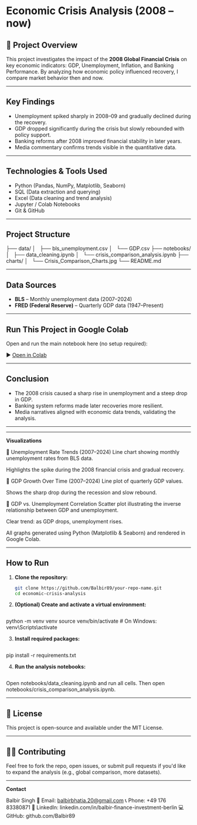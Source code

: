 # Economic Crisis Analysis (2008 – now)

## 📌 Project Overview  
This project investigates the impact of the **2008 Global Financial Crisis** on key economic indicators: GDP, Unemployment, Inflation, and Banking Performance. By analyzing how economic policy influenced recovery, I compare market behavior then and now.

---

## Key Findings

- Unemployment spiked sharply in 2008–09 and gradually declined during the recovery.
- GDP dropped significantly during the crisis but slowly rebounded with policy support.
- Banking reforms after 2008 improved financial stability in later years.
- Media commentary confirms trends visible in the quantitative data.

---

## Technologies & Tools Used

- Python (Pandas, NumPy, Matplotlib, Seaborn)  
- SQL (Data extraction and querying)  
- Excel (Data cleaning and trend analysis)  
- Jupyter / Colab Notebooks  
- Git & GitHub  

---

## Project Structure  
├── data/
│   ├── bls_unemployment.csv
│   └── GDP.csv
├── notebooks/
│   ├── data_cleaning.ipynb
│   └── crisis_comparison_analysis.ipynb
├── charts/
│   └── Crisis_Comparison_Charts.jpg
└── README.md

---

## Data Sources

- **BLS** – Monthly unemployment data (2007–2024)  
- **FRED (Federal Reserve)** – Quarterly GDP data (1947–Present)

---

## Run This Project in Google Colab

Open and run the main notebook here (no setup required):

▶️ [Open in Colab](https://colab.research.google.com/github/Balbir89/economic-crisis-analysis/blob/main/notebooks/crisis_comparison_analysis.ipynb)

---

## Conclusion

- The 2008 crisis caused a sharp rise in unemployment and a steep drop in GDP.  
- Banking system reforms made later recoveries more resilient.  
- Media narratives aligned with economic data trends, validating the analysis.

---

---

**Visualizations**

📌 Unemployment Rate Trends (2007–2024)
Line chart showing monthly unemployment rates from BLS data.

Highlights the spike during the 2008 financial crisis and gradual recovery.

📌 GDP Growth Over Time (2007–2024)
Line plot of quarterly GDP values.

Shows the sharp drop during the recession and slow rebound.

📌 GDP vs. Unemployment Correlation
Scatter plot illustrating the inverse relationship between GDP and unemployment.

Clear trend: as GDP drops, unemployment rises.

All graphs generated using Python (Matplotlib & Seaborn) and rendered in Google Colab.


---

##  How to Run

1. **Clone the repository:**
   ```bash
   git clone https://github.com/Balbir89/your-repo-name.git
   cd economic-crisis-analysis

2. **(Optional) Create and activate a virtual environment:**
   ```bash  
python -m venv venv
source venv/bin/activate        # On Windows: venv\Scripts\activate

3. **Install required packages:**
   ```bash
pip install -r requirements.txt


4. **Run the analysis notebooks:**
   ```bash
Open notebooks/data_cleaning.ipynb and run all cells.
Then open notebooks/crisis_comparison_analysis.ipynb.


---


## 📄 License

This project is open-source and available under the MIT License.

---

## 🙋‍♀️ Contributing

Feel free to fork the repo, open issues, or submit pull requests if you'd like to expand the analysis (e.g., global comparison, more datasets).

---

**Contact**

Balbir Singh
📧 Email: balbirbhatia.20@gmail.com
📞 Phone: +49 176 83380871
🔗 LinkedIn: linkedin.com/in/balbir-finance-investment-berlin
💻 GitHub: github.com/Balbir89
